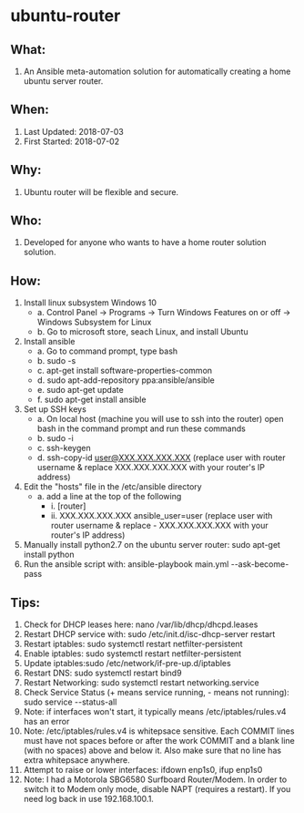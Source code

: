 # ubuntu-router

## What: 
1. An Ansible meta-automation solution for automatically creating a home ubuntu server router.

## When:
1. Last Updated: 2018-07-03
2. First Started: 2018-07-02

## Why:
1. Ubuntu router will be flexible and secure. 

## Who: 
1. Developed for anyone who wants to have a home router solution solution.

## How:
1. Install linux subsystem Windows 10
    - a. Control Panel -> Programs -> Turn Windows Features on or off -> Windows Subsystem for Linux
    - b. Go to microsoft store, seach Linux, and install Ubuntu
2. Install ansible
    - a. Go to command prompt, type bash
    - b. sudo -s
    - c. apt-get install software-properties-common
    - d. sudo apt-add-repository ppa:ansible/ansible
    - e. sudo apt-get update
    - f. sudo apt-get install ansible
3. Set up SSH keys
    - a. On local host (machine you will use to ssh into the router) open bash in the command prompt and run these commands
    - b. sudo -i
    - c. ssh-keygen
    - d. ssh-copy-id user@XXX.XXX.XXX.XXX (replace user with router username & replace XXX.XXX.XXX.XXX with your router's IP address)
3. Edit the "hosts" file in the /etc/ansible directory
    - a. add a line at the top of the following
        - i. [router]
        - ii. XXX.XXX.XXX.XXX ansible_user=user (replace user with router username & replace - XXX.XXX.XXX.XXX with your router's IP address)
4. Manually install python2.7 on the ubuntu server router: sudo apt-get install python
5. Run the ansible script with: ansible-playbook main.yml --ask-become-pass


## Tips:
1. Check for DHCP leases here: nano /var/lib/dhcp/dhcpd.leases
2. Restart DHCP service with: sudo /etc/init.d/isc-dhcp-server restart
3. Restart iptables: sudo systemctl restart netfilter-persistent
4. Enable iptables: sudo systemctl restart netfilter-persistent
5. Update iptables:sudo /etc/network/if-pre-up.d/iptables
6. Restart DNS: sudo systemctl restart bind9
7. Restart Networking: sudo systemctl restart networking.service
8. Check Service Status (+ means service running, - means not running): sudo service --status-all 
9. Note: if interfaces won't start, it typically means /etc/iptables/rules.v4 has an error
10. Note: /etc/iptables/rules.v4 is whitepsace sensitive. Each COMMIT lines must have not spaces before or after the work COMMIT and a blank line (with no spaces) above and below it. Also make sure that no line has extra whitepsace anywhere.
11. Attempt to raise or lower interfaces: ifdown enp1s0, ifup enp1s0
12. Note: I had a Motorola SBG6580 Surfboard Router/Modem. In order to switch it to Modem only mode, disable NAPT (requires a restart). If you need log back in use 192.168.100.1.
